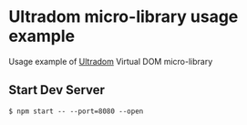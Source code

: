 # Ultradom micro-library usage example

Usage example of [Ultradom](https://github.com/jorgebucaran/ultradom) Virtual DOM micro-library

## Start Dev Server

```
$ npm start -- --port=8080 --open
```
